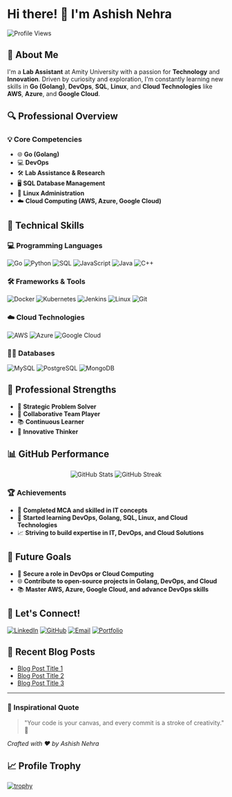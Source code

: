# Hi there! 👋 I'm Ashish Nehra

![Profile Views](https://komarev.com/ghpvc/?username=ashishnehra&color=blueviolet)

## 🌟 About Me

I'm a **Lab Assistant** at Amity University with a passion for **Technology** and **Innovation**. Driven by curiosity and exploration, I'm constantly learning new skills in **Go (Golang)**, **DevOps**, **SQL**, **Linux**, and **Cloud Technologies** like **AWS**, **Azure**, and **Google Cloud**.

## 🔍 Professional Overview

### 💡 Core Competencies
- 🌐 **Go (Golang)**
- 💻 **DevOps**
- 🛠 **Lab Assistance & Research**
- 🖥 **SQL Database Management**
- 📂 **Linux Administration**
- ☁️ **Cloud Computing (AWS, Azure, Google Cloud)**

## 🚀 Technical Skills

### 💻 Programming Languages
<p>
    <img src="https://img.shields.io/badge/-Go-00ADD8?style=for-the-badge&logo=go&logoColor=white" alt="Go"/>
    <img src="https://img.shields.io/badge/-Python-3776AB?style=for-the-badge&logo=python&logoColor=white" alt="Python"/>
    <img src="https://img.shields.io/badge/-SQL-4479A1?style=for-the-badge&logo=mysql&logoColor=white" alt="SQL"/>
    <img src="https://img.shields.io/badge/-JavaScript-F7DF1E?style=for-the-badge&logo=javascript&logoColor=white" alt="JavaScript"/>
    <img src="https://img.shields.io/badge/-Java-007396?style=for-the-badge&logo=java&logoColor=white" alt="Java"/>
    <img src="https://img.shields.io/badge/-C%2B%2B-00599C?style=for-the-badge&logo=c%2B%2B&logoColor=white" alt="C++"/>
</p>

### 🛠 Frameworks & Tools
<p>
    <img src="https://img.shields.io/badge/-Docker-2496ED?style=for-the-badge&logo=docker&logoColor=white" alt="Docker"/>
    <img src="https://img.shields.io/badge/-Kubernetes-326CE5?style=for-the-badge&logo=kubernetes&logoColor=white" alt="Kubernetes"/>
    <img src="https://img.shields.io/badge/-Jenkins-D24939?style=for-the-badge&logo=jenkins&logoColor=white" alt="Jenkins"/>
    <img src="https://img.shields.io/badge/-Linux-FCC624?style=for-the-badge&logo=linux&logoColor=white" alt="Linux"/>
    <img src="https://img.shields.io/badge/-Git-F05032?style=for-the-badge&logo=git&logoColor=white" alt="Git"/>
</p>

### ☁️ Cloud Technologies
<p>
    <img src="https://img.shields.io/badge/-AWS-232F3E?style=for-the-badge&logo=amazonaws&logoColor=white" alt="AWS"/>
    <img src="https://img.shields.io/badge/-Azure-0089D6?style=for-the-badge&logo=microsoftazure&logoColor=white" alt="Azure"/>
    <img src="https://img.shields.io/badge/-Google_Cloud-4285F4?style=for-the-badge&logo=googlecloud&logoColor=white" alt="Google Cloud"/>
</p>

### 🧑‍💻 Databases
<p>
    <img src="https://img.shields.io/badge/-MySQL-4479A1?style=for-the-badge&logo=mysql&logoColor=white" alt="MySQL"/>
    <img src="https://img.shields.io/badge/-PostgreSQL-336791?style=for-the-badge&logo=postgresql&logoColor=white" alt="PostgreSQL"/>
    <img src="https://img.shields.io/badge/-MongoDB-47A248?style=for-the-badge&logo=mongodb&logoColor=white" alt="MongoDB"/>
</p>

## 🌈 Professional Strengths
- 🧠 **Strategic Problem Solver**
- 🤝 **Collaborative Team Player**
- 📚 **Continuous Learner**
- 🚀 **Innovative Thinker**

## 📊 GitHub Performance

<p align="center">
    <img src="https://github-readme-stats.vercel.app/api?username=ashishnehra&show_icons=true&theme=radical&count_private=true" alt="GitHub Stats"/>
    <img src="https://github-readme-streak-stats.herokuapp.com/?user=ashishnehra&theme=radical" alt="GitHub Streak"/>
</p>

### 🏆 Achievements
- 🌟 **Completed MCA and skilled in IT concepts**
- 🏅 **Started learning DevOps, Golang, SQL, Linux, and Cloud Technologies**
- 📈 **Striving to build expertise in IT, DevOps, and Cloud Solutions**

## 🎯 Future Goals
- 💼 **Secure a role in DevOps or Cloud Computing**
- 🌐 **Contribute to open-source projects in Golang, DevOps, and Cloud**
- 📚 **Master AWS, Azure, Google Cloud, and advance DevOps skills**

## 🤝 Let's Connect!

[![LinkedIn](https://img.shields.io/badge/LinkedIn-blue?style=for-the-badge&logo=linkedin&logoColor=white)](https://www.linkedin.com/in/ashishnehra/)
[![GitHub](https://img.shields.io/badge/GitHub-black?style=for-the-badge&logo=github&logoColor=white)](https://github.com/ashishnehra)
[![Email](https://img.shields.io/badge/Email-D14836?style=for-the-badge&logo=gmail&logoColor=white)](mailto:your.email@example.com)
[![Portfolio](https://img.shields.io/badge/Portfolio-000000?style=for-the-badge&logo=protonmail&logoColor=white)](https://your-portfolio-website.com)

## 📝 Recent Blog Posts
<!-- BLOG-POST-LIST:START -->
- [Blog Post Title 1](link-to-post)
- [Blog Post Title 2](link-to-post)
- [Blog Post Title 3](link-to-post)
<!-- BLOG-POST-LIST:END -->

---

### 💭 Inspirational Quote
> "Your code is your canvas, and every commit is a stroke of creativity." 🎨

*Crafted with ❤️ by Ashish Nehra*

## 📈 Profile Trophy
[![trophy](https://github-profile-trophy.vercel.app/?username=ashishnehra&theme=radical&column=7&margin-w=15&margin-h=15)](https://github.com/ryo-ma/github-profile-trophy)

